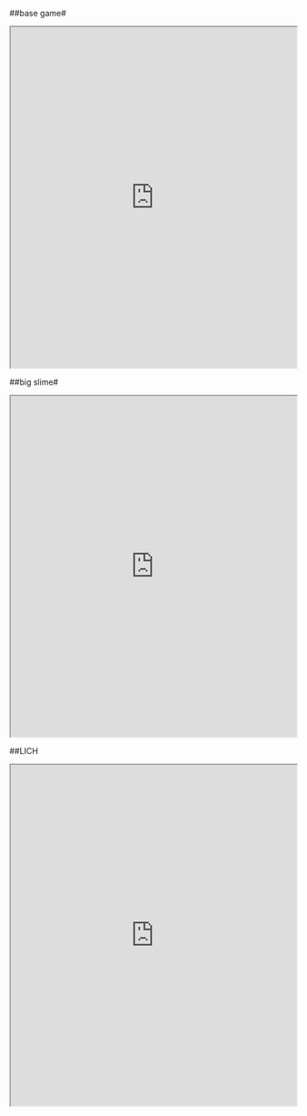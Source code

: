 



##base game#
<iframe 
  src="https://drive.google.com/file/d/1042cDdaSToEKsXXTs9TygSo76wVamhL7/preview" 
  width="100%" 
  height="600px" 
  allow="autoplay">
</iframe>

##big slime#
<iframe 
  src="https://drive.google.com/file/d/1_4qZA2H_71qR4IozYX30HIrZmTaFtYHP/preview" 
  width="100%" 
  height="600px" 
  allow="autoplay">
</iframe>

  

##LICH

<iframe 
  src="https://drive.google.com/file/d/1bl8lfiObUWEUliWncbZwlSV-XSbQ8nfF/preview" 
  width="100%" 
  height="600px" 
  allow="autoplay">
</iframe>